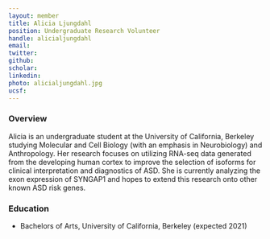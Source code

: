 ```yaml
---
layout: member
title: Alicia Ljungdahl
position: Undergraduate Research Volunteer
handle: alicialjungdahl
email: 
twitter:
github:
scholar: 
linkedin: 
photo: alicialjungdahl.jpg
ucsf: 
---
```


### Overview
Alicia is an undergraduate student at the University of California, Berkeley studying Molecular and Cell Biology (with an emphasis in Neurobiology) and Anthropology. Her research focuses on utilizing RNA-seq data generated from the developing human cortex to improve the selection of isoforms for clinical interpretation and diagnostics of ASD. She is currently analyzing the exon expression of SYNGAP1 and hopes to extend this research onto other known ASD risk genes. 

### Education
- Bachelors of Arts, University of California, Berkeley (expected 2021)